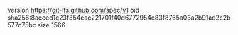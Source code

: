 version https://git-lfs.github.com/spec/v1
oid sha256:8aeced1c23f354eac221701f40d6772954c83f8765a03a2b91ad2c2b577c75bc
size 1566
